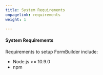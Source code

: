 ```yaml
---
title: System Requirements
onpagelink: requirements
weight: 1

---
```


#### **System Requirements**

Requirements to setup FormBuilder include:

- Node.js &gt;= 10.9.0
- npm
 